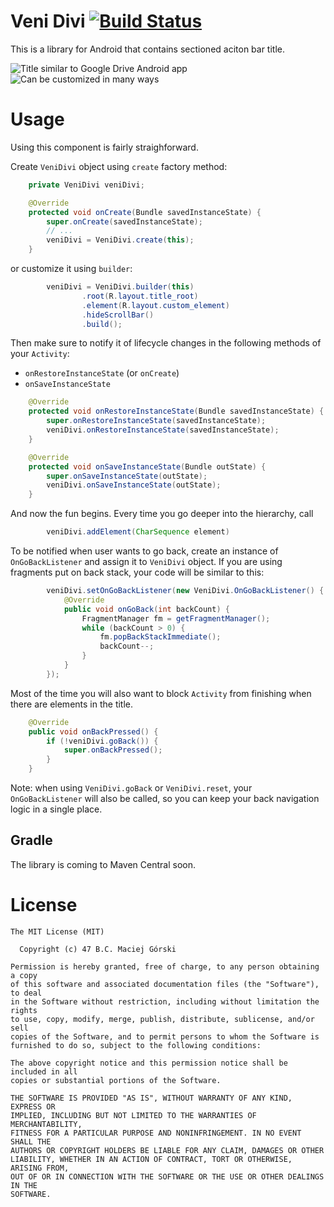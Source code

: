 Veni Divi [![Build Status](https://travis-ci.org/mg6maciej/veni-divi.svg?branch=develop)](https://travis-ci.org/mg6maciej/veni-divi)
=========

This is a library for Android that contains sectioned aciton bar title.

![](http://mg6.pl/veni-divi/images/default_title.png "Title similar to Google Drive Android app")
![](http://mg6.pl/veni-divi/images/custom_title.png "Can be customized in many ways")

Usage
=====

Using this component is fairly straighforward.

Create `VeniDivi` object using `create` factory method:

```Java
    private VeniDivi veniDivi;

    @Override
    protected void onCreate(Bundle savedInstanceState) {
        super.onCreate(savedInstanceState);
        // ...
        veniDivi = VeniDivi.create(this);
    }
```

or customize it using `builder`:

```Java
        veniDivi = VeniDivi.builder(this)
                .root(R.layout.title_root)
                .element(R.layout.custom_element)
                .hideScrollBar()
                .build();
```

Then make sure to notify it of lifecycle changes in the following methods of your `Activity`:

 * `onRestoreInstanceState` (or `onCreate`)
 * `onSaveInstanceState`

```Java
    @Override
    protected void onRestoreInstanceState(Bundle savedInstanceState) {
        super.onRestoreInstanceState(savedInstanceState);
        veniDivi.onRestoreInstanceState(savedInstanceState);
    }

    @Override
    protected void onSaveInstanceState(Bundle outState) {
        super.onSaveInstanceState(outState);
        veniDivi.onSaveInstanceState(outState);
    }
```

And now the fun begins. Every time you go deeper into the hierarchy, call

```Java
        veniDivi.addElement(CharSequence element)
```

To be notified when user wants to go back, create an instance of `OnGoBackListener` and assign it
to `VeniDivi` object. If you are using fragments put on back stack, your code will be similar to this:

```Java
        veniDivi.setOnGoBackListener(new VeniDivi.OnGoBackListener() {
            @Override
            public void onGoBack(int backCount) {
                FragmentManager fm = getFragmentManager();
                while (backCount > 0) {
                    fm.popBackStackImmediate();
                    backCount--;
                }
            }
        });
```

Most of the time you will also want to block `Activity` from finishing when there are elements in the title.

```Java
    @Override
    public void onBackPressed() {
        if (!veniDivi.goBack()) {
            super.onBackPressed();
        }
    }
```

Note: when using `VeniDivi.goBack` or `VeniDivi.reset`, your `OnGoBackListener` will also be called,
so you can keep your back navigation logic in a single place.

Gradle
------

The library is coming to Maven Central soon.

License
=======

    The MIT License (MIT)

      Copyright (c) 47 B.C. Maciej Górski

    Permission is hereby granted, free of charge, to any person obtaining a copy
    of this software and associated documentation files (the "Software"), to deal
    in the Software without restriction, including without limitation the rights
    to use, copy, modify, merge, publish, distribute, sublicense, and/or sell
    copies of the Software, and to permit persons to whom the Software is
    furnished to do so, subject to the following conditions:

    The above copyright notice and this permission notice shall be included in all
    copies or substantial portions of the Software.

    THE SOFTWARE IS PROVIDED "AS IS", WITHOUT WARRANTY OF ANY KIND, EXPRESS OR
    IMPLIED, INCLUDING BUT NOT LIMITED TO THE WARRANTIES OF MERCHANTABILITY,
    FITNESS FOR A PARTICULAR PURPOSE AND NONINFRINGEMENT. IN NO EVENT SHALL THE
    AUTHORS OR COPYRIGHT HOLDERS BE LIABLE FOR ANY CLAIM, DAMAGES OR OTHER
    LIABILITY, WHETHER IN AN ACTION OF CONTRACT, TORT OR OTHERWISE, ARISING FROM,
    OUT OF OR IN CONNECTION WITH THE SOFTWARE OR THE USE OR OTHER DEALINGS IN THE
    SOFTWARE.
